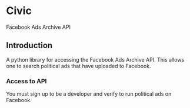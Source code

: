 # Civic
Facebook Ads Archive API

## Introduction
A python library for accessing the Facebook Ads Archive API. This allows one to search political ads that have uploaded to Facebook.

### Access to API
You must sign up to be a developer and verify to run political ads on Facebook.